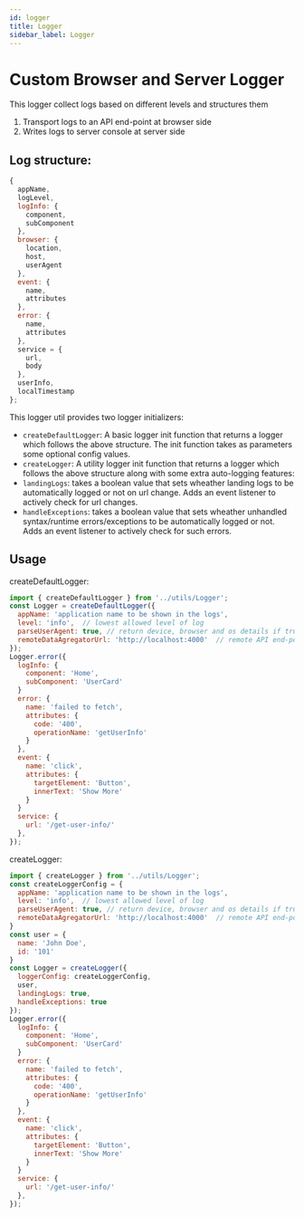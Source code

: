 ```yaml
---
id: logger
title: Logger
sidebar_label: Logger
---
```


# Custom Browser and Server Logger 

This logger collect logs based on different levels and structures them

1. Transport logs to an API end-point at browser side 
2. Writes logs to server console at server side

## Log structure:
```javascript
{
  appName,
  logLevel,
  logInfo: {
    component,
    subComponent
  },
  browser: {
    location,
    host,
    userAgent
  },
  event: {
    name,
    attributes
  },
  error: {
    name,
    attributes
  },
  service = {
    url,
    body
  },
  userInfo,
  localTimestamp
};
```

This logger util provides two logger initializers:
- `createDefaultLogger`: A basic logger init function that returns a logger which follows the above structure. The init function takes as parameters some optional config values.
- `createLogger`: A utility logger init function that returns a logger which follows the above structure along with some extra auto-logging features:
- `landingLogs`: takes a boolean value that sets wheather landing logs to be automatically logged or not on url change. Adds an event listener to actively check for url changes.
- `handleExceptions`: takes a boolean value that sets wheather unhandled syntax/runtime errors/exceptions to be automatically logged or not. Adds an event listener to actively check for such errors.      

## Usage 

createDefaultLogger:
```javascript
import { createDefaultLogger } from '../utils/Logger';
const Logger = createDefaultLogger({
  appName: 'application name to be shown in the logs',
  level: 'info',  // lowest allowed level of log
  parseUserAgent: true, // return device, browser and os details if true; returns user-agent string if false
  remoteDataAgregatorUrl: 'http://localhost:4000'  // remote API end-point to post the logs 
});
Logger.error({ 
  logInfo: {
    component: 'Home',
    subComponent: 'UserCard'
  }
  error: {
    name: 'failed to fetch',
    attributes: {
      code: '400',
      operationName: 'getUserInfo'
    }
  },
  event: {
    name: 'click',
    attributes: {
      targetElement: 'Button',
      innerText: 'Show More'
    }
  }
  service: {
    url: '/get-user-info/'
  },
});
```

createLogger:
```javascript
import { createLogger } from '../utils/Logger';
const createLoggerConfig = {
  appName: 'application name to be shown in the logs',
  level: 'info',  // lowest allowed level of log
  parseUserAgent: true, // return device, browser and os details if true; returns user-agent string if false
  remoteDataAgregatorUrl: 'http://localhost:4000'  // remote API end-point to post the logs 
}
const user = {
  name: 'John Doe',
  id: '101'
}
const Logger = createLogger({
  loggerConfig: createLoggerConfig,
  user,
  landingLogs: true,
  handleExceptions: true
});
Logger.error({ 
  logInfo: {
    component: 'Home',
    subComponent: 'UserCard'
  }
  error: {
    name: 'failed to fetch',
    attributes: {
      code: '400',
      operationName: 'getUserInfo'
    }
  },
  event: {
    name: 'click',
    attributes: {
      targetElement: 'Button',
      innerText: 'Show More'
    }
  }
  service: {
    url: '/get-user-info/'
  },
});
```


